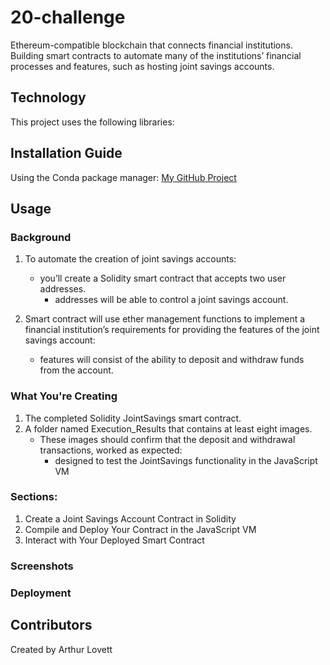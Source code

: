 # 20-challenge
 Ethereum-compatible blockchain that connects financial institutions. Building smart contracts to automate many of the institutions’ financial processes and features, such as hosting joint savings accounts. 


## Technology
This project uses the following libraries:


## Installation Guide
Using the Conda package manager: [My GitHub Project](https://github.com/ALovettII/19-challenge.git)

## Usage
### Background
1. To automate the creation of joint savings accounts:
    * you’ll create a Solidity smart contract that accepts two user addresses.
        * addresses will be able to control a joint savings account. 

2. Smart contract will use ether management functions to implement a financial institution’s requirements for providing the features of the joint savings account:
    * features will consist of the ability to deposit and withdraw funds from the account.
    
### What You're Creating
1. The completed Solidity JointSavings smart contract.
2. A folder named Execution_Results that contains at least eight images.
    * These images should confirm that the deposit and withdrawal transactions, worked as expected:
        * designed to test the JointSavings functionality in the JavaScript VM

### Sections:
1. Create a Joint Savings Account Contract in Solidity
2. Compile and Deploy Your Contract in the JavaScript VM
3. Interact with Your Deployed Smart Contract

### Screenshots

### Deployment


## Contributors
Created by Arthur Lovett